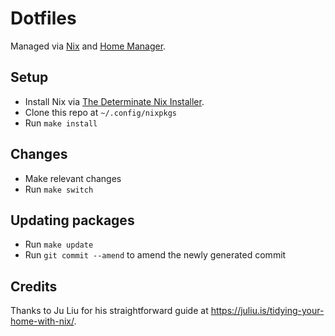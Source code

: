 # Dotfiles

Managed via [Nix](https://nixos.org/explore.html) and [Home Manager](https://github.com/nix-community/home-manager).

## Setup 

- Install Nix via [The Determinate Nix Installer](https://zero-to-nix.com/concepts/nix-installer).
- Clone this repo at `~/.config/nixpkgs`
- Run `make install`

## Changes

- Make relevant changes
- Run `make switch`

## Updating packages

- Run `make update`
- Run `git commit --amend` to amend the newly generated commit

## Credits

Thanks to Ju Liu for his straightforward guide at <https://juliu.is/tidying-your-home-with-nix/>.

